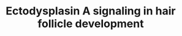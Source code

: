 ---
annotations:
- id: PW:0000003
  parent: signaling pathway
  type: Pathway Ontology
  value: signaling pathway
- id: PW:0000499
  parent: signaling pathway
  type: Pathway Ontology
  value: nuclear factor kappa B signaling pathway
- id: CL:0002559
  parent: native cell
  type: Cell Type Ontology
  value: hair follicle cell
authors:
- AARandCo
- Susan
- Khanspers
- Mkutmon
- Laurent
- Eweitz
- Egonw
citedin: ''
communities: []
description: Ectodysplasin A protein regulation of hair follicle growth and differentiation
  through activation Nf-kB pathway occurring by binding of p65/p50 complex. The new
  protein complex of Nf-kB/p65/p50 activates Wnt and Bmp pathway inhibitors stopping
  induction/patterning. Nf-kB complex then binds with Ltb and Shh to activate pathways
  for growth and differentiation. This pathway is based on figure 4 from Cui et al.
last-edited: 2024-03-26
ndex: null
organisms:
- Mus musculus
redirect_from:
- /index.php/Pathway:WP3652
- /instance/WP3652
- /instance/WP3652_r129298
revision: r129298
schema-jsonld:
- '@context': https://schema.org/
  '@id': https://wikipathways.github.io/pathways/WP3652.html
  '@type': Dataset
  creator:
    '@type': Organization
    name: WikiPathways
  description: Ectodysplasin A protein regulation of hair follicle growth and differentiation
    through activation Nf-kB pathway occurring by binding of p65/p50 complex. The
    new protein complex of Nf-kB/p65/p50 activates Wnt and Bmp pathway inhibitors
    stopping induction/patterning. Nf-kB complex then binds with Ltb and Shh to activate
    pathways for growth and differentiation. This pathway is based on figure 4 from
    Cui et al.
  keywords:
  - Dkk1
  - Dkk4
  - EDA-A1 isoform
  - EDA-A5 isoform
  - Edar
  - Edaradd
  - Gli1
  - Ltb
  - Nfkb1
  - Nfkb2
  - Ptc
  - Rel
  - Rela
  - Relb
  - Shh
  - Sostdc1
  - p50
  - p65
  license: CC0
  name: Ectodysplasin A signaling in hair follicle development
seo: CreativeWork
title: Ectodysplasin A signaling in hair follicle development
wpid: WP3652
---